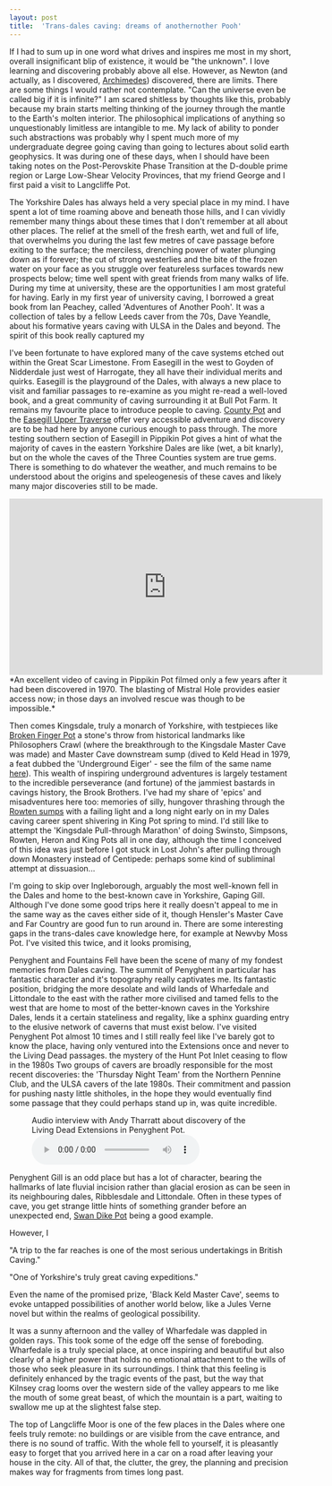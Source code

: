 ```yaml
---
layout: post
title:  'Trans-dales caving: dreams of anothernother Pooh'
---
```


If I had to sum up in one word what drives and inspires me most in my short, overall insignificant blip of existence, it would be "the unknown". I love learning and discovering probably above all else. However, as Newton (and actually, as I discovered, [Archimedes](https://www.britannica.com/topic/Archimedes-Lost-Method-1084593)) discovered, there are limits. There are some things I would rather not contemplate. "Can the universe even be called big if it is infinite?" I am scared shitless by thoughts like this, probably because my brain starts melting thinking of the journey through the mantle to the Earth's molten interior. The philosophical implications of anything so unquestionably limitless are intangible to me. My lack of ability to ponder such abstractions was probably why I spent much more of my undergraduate degree going caving than going to lectures about solid earth geophysics. It was during one of these days, when I should have been taking notes on the Post-Perovskite Phase Transition at the D-double prime region or Large Low-Shear Velocity Provinces, that my friend George and I first paid a visit to Langcliffe Pot. 

The Yorkshire Dales has always held a very special place in my mind. I have spent a lot of time roaming above and beneath those hills, and I can vividly remember many things about these times that I don't remember at all about other places. The relief at the smell of the fresh earth, wet and full of life, that overwhelms you during the last few metres of cave passage before exiting to the surface; the merciless, drenching power of water plunging down as if forever; the cut of strong westerlies and the bite of the frozen water on your face as you struggle over featureless surfaces towards new prospects below; time well spent with great friends from many walks of life. During my time at university, these are the opportunities I am most grateful for having. Early in my first year of university caving, I borrowed a great book from Ian Peachey, called 'Adventures of Another Pooh'. It was a collection of tales by a fellow Leeds caver from the 70s, Dave Yeandle, about his formative years caving with ULSA in the Dales and beyond. The spirit of this book really captured my 

I've been fortunate to have explored many of the cave systems etched out within the Great Scar Limestone. From Easegill in the west to Goyden of Nidderdale just west of Harrogate, they all have their individual merits and quirks. Easegill is the playground of the Dales, with always a new place to visit and familiar passages to re-examine as you might re-read a well-loved book, and a great community of caving surrounding it at Bull Pot Farm. It remains my favourite place to introduce people to caving. [County Pot](https://ukcaving.com/board/index.php?topic=22640.0) and the [Easegill Upper Traverse](https://ukcaving.com/board/index.php?topic=24776.0) offer very accessible adventure and discovery are to be had here by anyone curious enough to pass through. The more testing southern section of Easegill in Pippikin Pot gives a hint of what the majority of caves in the eastern Yorkshire Dales are like (wet, a bit knarly), but on the whole the caves of the Three Counties system are true gems. There is something to do whatever the weather, and much remains to be understood about the origins and speleogenesis of these caves and likely many major discoveries still to be made. 

<center><iframe width="560" height="315" src="https://www.youtube.com/embed/UyGxRuByV1w" frameborder="0" allow="accelerometer; autoplay; encrypted-media; gyroscope; picture-in-picture" allowfullscreen></iframe></center>
*An excellent video of caving in Pippikin Pot filmed only a few years after it had been discovered in 1970. The blasting of Mistral Hole provides easier access now; in those days an involved rescue was though to be impossible.*

Then comes Kingsdale, truly a monarch of Yorkshire, with testpieces like [Broken Finger Pot](https://ukcaving.com/board/index.php?topic=21583.0) a stone's throw from historical landmarks like Philosophers Crawl (where the breakthrough to the Kingsdale Master Cave was made) and Master Cave downstream sump (dived to Keld Head in 1979, a feat dubbed the 'Underground Eiger' - see the film of the same name [here](https://www.youtube.com/watch?v=nbkA8KA81SM)). This wealth of inspiring underground adventures is largely testament to the incredible perseverance (and fortune) of the jammiest bastards in cavings history, the Brook Brothers. I've had my share of 'epics' and misadventures here too: memories of silly, hungover thrashing through the [Rowten sumps](https://ukcaving.com/board/index.php?topic=21964.0) with a failing light and a long night early on in my Dales caving career spent shivering in King Pot spring to mind. I'd still like to attempt the 'Kingsdale Pull-through Marathon' of doing Swinsto, Simpsons, Rowten, Heron and King Pots all in one day, although the time I conceived of this idea was just before I got stuck in Lost John's after pulling through down Monastery instead of Centipede: perhaps some kind of subliminal attempt at dissuasion...

I'm going to skip over Ingleborough, arguably the most well-known fell in the Dales and home to the best-known cave in Yorkshire, Gaping Gill. Although I've done some good trips here it really doesn't appeal to me in the same way as the caves either side of it, though Hensler's Master Cave and Far Country are good fun to run around in. There are some interesting gaps in the trans-dales cave knowledge here, for example at Newvby Moss Pot. I've visited this twice, and it looks promising, 

Penyghent and Fountains Fell have been the scene of many of my fondest memories from Dales caving. The summit of Penyghent in particular has fantastic character and it's topography really captivates me. Its fantastic position, bridging the more desolate and wild lands of Wharfedale and Littondale to the east with the rather more civilised and tamed fells to the west that are home to most of the better-known caves in the Yorkshire Dales, lends it a certain stateliness and regality, like a sphinx guarding entry to the elusive network of caverns that must exist below. I've visited Penyghent Pot almost 10 times and I still really feel like I've barely got to know the place, having only ventured into the Extensions once and never to the Living Dead passages. the mystery of the Hunt Pot Inlet ceasing to flow in the 1980s Two groups of cavers are broadly responsible for the most recent discoveries: the 'Thursday Night Team' from the Northern Pennine Club, and the ULSA cavers of the late 1980s. Their commitment and passion for pushing nasty little shitholes, in the hope they would eventually find some passage that they could perhaps stand up in, was quite incredible.

<figure>
    <figcaption>Audio interview with Andy Tharratt about discovery of the Living Dead Extensions in Penyghent Pot.</figcaption>
    <audio
        controls
        src="http://caving-library.org.uk/audio/audiofiles/AndyTharatt-1.mp3">
            Your browser does not support the
            <code>audio</code> element.
    </audio>
</figure>


Penyghent Gill is an odd place but has a lot of character, bearing the hallmarks of late fluvial incision rather than glacial erosion as can be seen in its neighbouring dales, Ribblesdale and Littondale. Often in these types of cave, you get strange little hints of something grander before an unexpected end, [Swan Dike Pot](https://ukcaving.com/board/index.php?topic=21246.0) being a good example. 

However, I 

"A trip to the far reaches is one of the most serious undertakings in British Caving."

"One of Yorkshire's truly great caving expeditions."

Even the name of the promised prize, 'Black Keld Master Cave', seems to evoke untapped possibilities of another world below, like a Jules Verne novel but within the realms of geological possibility. 

It was a sunny afternoon and the valley of Wharfedale was dappled in golden rays. This took some of the edge off the sense of foreboding. Wharfedale is a truly special place, at once inspiring and beautiful but also clearly of a higher power that holds no emotional attachment to the wills of those who seek pleasure in its surroundings. I think that this feeling is definitely enhanced by the tragic events of the past, but the way that Kilnsey crag looms over the western side of the valley appears to me like the mouth of some great beast, of which the mountain is a part, waiting to swallow me up at the slightest false step.

The top of Langcliffe Moor is one of the few places in the Dales where one feels truly remote: no buildings or are visible from the cave entrance, and there is no sound of traffic. With the whole fell to yourself, it is pleasantly easy to forget that you arrived here in a car on a road after leaving your house in the city. All of that, the clutter, the grey, the planning and precision makes way for fragments from times long past.

 